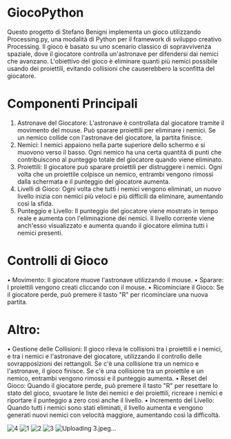 # GiocoPython
Questo progetto di Stefano Benigni implementa un gioco utilizzando Processing.py, una
modalità di Python per il framework di sviluppo creativo Processing.
Il gioco è basato su uno scenario classico di sopravvivenza spaziale, dove il giocatore
controlla un'astronave per difendersi dai nemici che avanzano.
L'obiettivo del gioco è eliminare quanti più nemici possibile usando dei proiettili, evitando
collisioni che causerebbero la sconfitta del giocatore.
# Componenti Principali
1. Astronave del Giocatore: L'astronave è controllata dal giocatore tramite il
movimento del mouse. Può sparare proiettili per eliminare i nemici. Se un nemico
collide con l'astronave del giocatore, la partita finisce.
2. Nemici: I nemici appaiono nella parte superiore dello schermo e si muovono verso il
basso. Ogni nemico ha una certa quantità di punti che contribuiscono al punteggio
totale del giocatore quando viene eliminato.
3. Proiettili: Il giocatore può sparare proiettili per distruggere i nemici. Ogni volta che
un proiettile colpisce un nemico, entrambi vengono rimossi dalla schermata e il
punteggio del giocatore aumenta.
4. Livelli di Gioco: Ogni volta che tutti i nemici vengono eliminati, un nuovo livello
inizia con nemici più veloci e più difficili da eliminare, aumentando così la sfida.
5. Punteggio e Livello: Il punteggio del giocatore viene mostrato in tempo reale e
aumenta con l'eliminazione dei nemici. Il livello corrente viene anch'esso visualizzato
e aumenta quando il giocatore elimina tutti i nemici presenti.
# Controlli di Gioco
• Movimento: Il giocatore muove l'astronave utilizzando il mouse.
• Sparare: I proiettili vengono creati cliccando con il mouse.
• Ricominciare il Gioco: Se il giocatore perde, può premere il tasto "R" per
ricominciare una nuova partita.
# Altro:
• Gestione delle Collisioni: Il gioco rileva le collisioni tra i proiettili e i nemici, e tra i
nemici e l'astronave del giocatore, utilizzando il controllo delle sovrapposizioni dei
rettangoli. Se c'è una collisione tra un nemico e l'astronave, il gioco finisce. Se c'è una
collisione tra un proiettile e un nemico, entrambi vengono rimossi e il punteggio
aumenta.
• Reset del Gioco: Quando il giocatore perde, può premere il tasto "R" per resettare lo
stato del gioco, svuotare le liste dei nemici e dei proiettili, ricreare i nemici e riportare
il punteggio a zero così anche il livello.
• Incremento del Livello: Quando tutti i nemici sono stati eliminati, il livello aumenta
e vengono generati nuovi nemici con velocità maggiore, aumentando così la difficoltà.

![4](https://github.com/user-attachments/assets/13c0bb44-8c91-48ad-b6ab-a4c8934c4782)
![1](https://github.com/user-attachments/assets/8006e7cc-9e09-4518-9f72-828a3c6bf740)
![2](https://github.com/user-attachments/assets/bffa0c4f-04ba-43c3-84fa-81281de64750)
![3](https://github.com/user-attachments/assets/096efed5-061d-40c2-b756-51d1ca537403)
![Uploading 3.jpeg…]()
